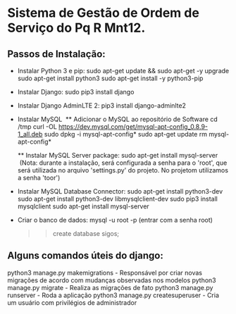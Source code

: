 # Sistema de Gestão de Ordem de Serviço do Pq R Mnt12.

## Passos de Instalação:

* Instalar Python 3 e pip:
  sudo apt-get update && sudo apt-get -y upgrade
  sudo apt-get install python3
  sudo apt-get install -y python3-pip
  
* Instalar Django:
  sudo pip3 install django

* Instalar Django AdminLTE 2:
  pip3 install django-adminlte2
  
* Instalar MySQL
  ** Adicionar o MySQL ao repositório de Software
    cd /tmp
    curl -OL https://dev.mysql.com/get/mysql-apt-config_0.8.9-1_all.deb
    sudo dpkg -i mysql-apt-config*
    sudo apt-get update
    rm mysql-apt-config*
    
  ** Instalar MySQL Server package:
    sudo apt-get install mysql-server
    (Nota: durante a instalação, será configurada a senha para o 'root', que será utilizada no arquivo 'settings.py' do projeto. No projetom utilizamos a senha 'toor')
    
* Instalar MySQL Database Connector:
  sudo apt-get install python3-dev
  sudo apt-get install python3-dev libmysqlclient-dev
  sudo pip3 install mysqlclient
  sudo apt-get install mysql-server

* Criar o banco de dados:
  mysql -u root -p         (entrar com a senha root)
  >> create database sigos;
  
## Alguns comandos úteis do django:
  python3 manage.py makemigrations  -  Responsável por criar novas migrações de acordo com mudanças observadas nos modelos
  python3 manage.py migrate  -  Realiza as migrações de fato
  python3 manage.py runserver  - Roda a aplicação
  python3 manage.py createsuperuser - Cria um usuário com privilégios de administrador



